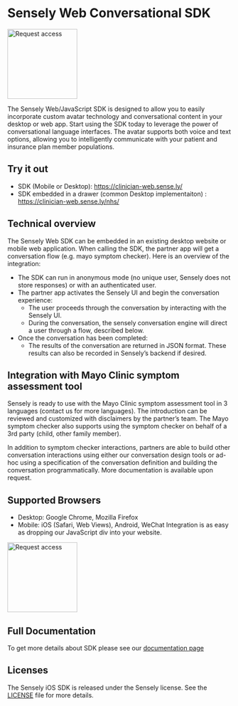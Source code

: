# Sensely Web Conversational SDK

<a href="https://tinyurl.com/senselysdk"><img src="https://cl.ly/ca1a088639e6/request-access-button.png" alt="Request access" width="157"></a>

The Sensely Web/JavaScript SDK is designed to allow you to easily incorporate custom avatar technology and conversational content in your desktop or web app. Start using the SDK today to leverage the power of conversational language interfaces. The avatar supports both voice and text options, allowing you to intelligently communicate with your patient and insurance plan member populations.

## Try it out
* SDK (Mobile or Desktop): https://clinician-web.sense.ly/
* SDK embedded in a drawer (common Desktop implementaiton) : https://clinician-web.sense.ly/nhs/

## Technical overview

The Sensely Web SDK can be embedded in an existing desktop website or mobile web application. When calling the SDK, the partner app will get a conversation flow (e.g. mayo symptom checker). Here is an overview of the integration:

* The SDK can run in anonymous mode (no unique user, Sensely does not store responses) or with an authenticated user.
* The partner app activates the Sensely UI and begin the conversation experience:
    * The user proceeds through the conversation by interacting with the Sensely UI.
    * During the conversation, the sensely conversation engine will direct a user through a flow, described below.
* Once the conversation has been completed:
    * The results of the conversation are returned in JSON format. These results can also be recorded in Sensely’s backend if desired.

## Integration with Mayo Clinic symptom assessment tool

Sensely is ready to use with the Mayo Clinic symptom assessment tool in 3 languages (contact us for more languages). The introduction can be reviewed and customized with disclaimers by the partner’s team. The Mayo symptom checker also supports using the symptom checker on behalf of a 3rd party (child, other family member).

In addition to symptom checker interactions, partners are able to build other conversation interactions using either our conversation design tools or ad-hoc using a specification of the conversation definition and building the conversation programmatically. More documentation is available upon request. 


## Supported Browsers
- Desktop: Google Chrome, Mozilla Firefox
- Mobile: iOS (Safari, Web Views), Android, WeChat
Integration is as easy as dropping our JavaScript div into your website. 

<a href="https://tinyurl.com/senselysdk"><img src="https://cl.ly/ca1a088639e6/request-access-button.png" alt="Request access" width="157"></a>

## Full Documentation

  To get more details about SDK please see our [documentation page]

## Licenses

The Sensely iOS SDK is released under the Sensely license. See the [LICENSE] file for more details.

[LICENSE]: https://github.com/Sensely/SDK-iOS/blob/master/LICENSE
[cocoapods]: https://cocoapods.org/
[xcode]: https://developer.apple.com/xcode/
[documentation page]: https://sensely.github.io/SDK-iOS/
